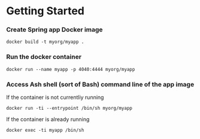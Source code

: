 # Getting Started

### Create Spring app Docker image

```
docker build -t myorg/myapp .
```

### Run the docker container

```
docker run --name myapp -p 4040:4444 myorg/myapp
```

### Access Ash shell (sort of Bash) command line of the app image

If the container is not currentliy running

```
docker run -ti --entrypoint /bin/sh myorg/myapp
```

If the container is already running

```
docker exec -ti myapp /bin/sh
```